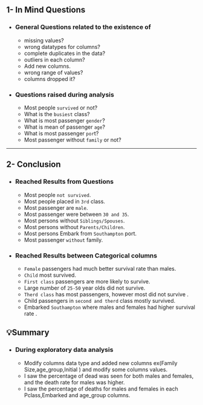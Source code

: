 ## 1- In Mind Questions
- ### General Questions related to the existence of
  - missing values?
  - wrong datatypes for columns?
  - complete duplicates in the data?
  - outliers in each column?
  - Add new columns.
  - wrong range of values?
  - columns dropped it?
  
- ### Questions raised during analysis
  - Most people `survived` or not?
  - What is the `busiest` class?
  - What is most passenger `gender`?
  - What is mean of passenger `age`?
  - What is most passenger `por`t?
  - Most passenger without `family` or not?
____________________________________________________________________________________
## 2- Conclusion
- ### Reached Results from Questions
  - Most people `not survived`.
  - Most people placed in `3rd` class.
  - Most passenger are `male`.
  - Most passenger were between `30 and 35`.
  - Most persons without `Siblings/Spouses`.
  - Most persons without `Parents/Children`.
  - Most persons Embark from `Southampton` port.
  - Most passenger `without` family.

- ### Reached Results between Categorical columns
  - `Female` passengers had much better survival rate than males.
  - `Child` most survived.
  - `First class` passengers are more likely to survive.
  - Large number of `25-50` year olds did not survive.
  - `Therd class` has most passengers, however most did not survive .
  - Child  passengers in `second and therd` class mostly survived.
  - Embarked `Southampton` where males and females had higher survival rate .

## 💡Summary
- ### During exploratory data analysis
  - Modify columns data type and added new columns ex(Family Size,age_group,Initial ) and modify some columns values.
  - I saw the percentage of dead was seen for both males and females, and the death rate for males was higher.
  -  I saw the percentage of deaths for males and females in each Pclass,Embarked and age_group columns.
